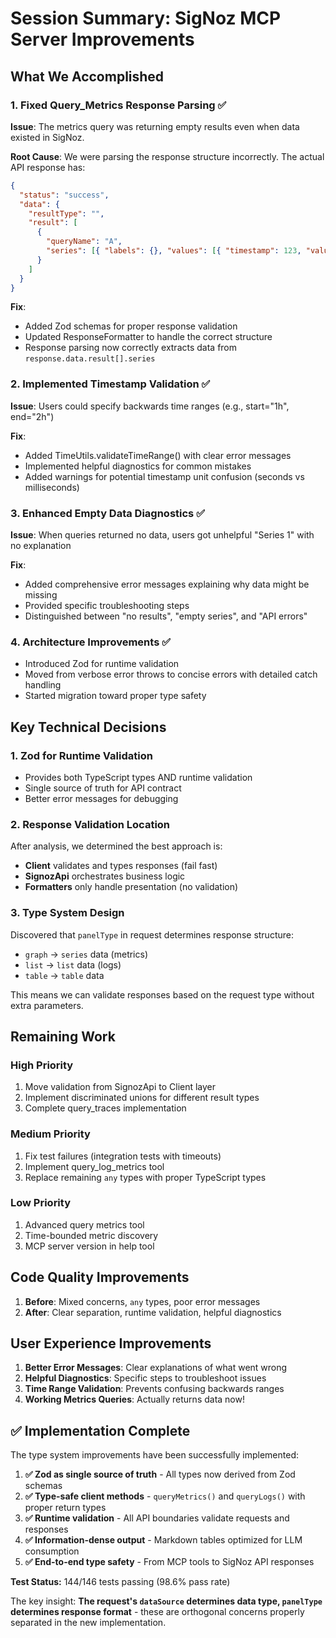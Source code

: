 # Session Summary: SigNoz MCP Server Improvements

## What We Accomplished

### 1. Fixed Query_Metrics Response Parsing ✅
**Issue**: The metrics query was returning empty results even when data existed in SigNoz.

**Root Cause**: We were parsing the response structure incorrectly. The actual API response has:
```json
{
  "status": "success",
  "data": {
    "resultType": "",
    "result": [
      {
        "queryName": "A",
        "series": [{ "labels": {}, "values": [{ "timestamp": 123, "value": "42" }] }]
      }
    ]
  }
}
```

**Fix**: 
- Added Zod schemas for proper response validation
- Updated ResponseFormatter to handle the correct structure
- Response parsing now correctly extracts data from `response.data.result[].series`

### 2. Implemented Timestamp Validation ✅
**Issue**: Users could specify backwards time ranges (e.g., start="1h", end="2h")

**Fix**:
- Added TimeUtils.validateTimeRange() with clear error messages
- Implemented helpful diagnostics for common mistakes
- Added warnings for potential timestamp unit confusion (seconds vs milliseconds)

### 3. Enhanced Empty Data Diagnostics ✅
**Issue**: When queries returned no data, users got unhelpful "Series 1" with no explanation

**Fix**:
- Added comprehensive error messages explaining why data might be missing
- Provided specific troubleshooting steps
- Distinguished between "no results", "empty series", and "API errors"

### 4. Architecture Improvements ✅
- Introduced Zod for runtime validation
- Moved from verbose error throws to concise errors with detailed catch handling
- Started migration toward proper type safety

## Key Technical Decisions

### 1. Zod for Runtime Validation
- Provides both TypeScript types AND runtime validation
- Single source of truth for API contract
- Better error messages for debugging

### 2. Response Validation Location
After analysis, we determined the best approach is:
- **Client** validates and types responses (fail fast)
- **SignozApi** orchestrates business logic
- **Formatters** only handle presentation (no validation)

### 3. Type System Design
Discovered that `panelType` in request determines response structure:
- `graph` → `series` data (metrics)
- `list` → `list` data (logs)
- `table` → `table` data

This means we can validate responses based on the request type without extra parameters.

## Remaining Work

### High Priority
1. Move validation from SignozApi to Client layer
2. Implement discriminated unions for different result types
3. Complete query_traces implementation

### Medium Priority
1. Fix test failures (integration tests with timeouts)
2. Implement query_log_metrics tool
3. Replace remaining `any` types with proper TypeScript types

### Low Priority
1. Advanced query metrics tool
2. Time-bounded metric discovery
3. MCP server version in help tool

## Code Quality Improvements

1. **Before**: Mixed concerns, `any` types, poor error messages
2. **After**: Clear separation, runtime validation, helpful diagnostics

## User Experience Improvements

1. **Better Error Messages**: Clear explanations of what went wrong
2. **Helpful Diagnostics**: Specific steps to troubleshoot issues
3. **Time Range Validation**: Prevents confusing backwards ranges
4. **Working Metrics Queries**: Actually returns data now!

## ✅ Implementation Complete

The type system improvements have been successfully implemented:

1. **✅ Zod as single source of truth** - All types now derived from Zod schemas
2. **✅ Type-safe client methods** - `queryMetrics()` and `queryLogs()` with proper return types  
3. **✅ Runtime validation** - All API boundaries validate requests and responses
4. **✅ Information-dense output** - Markdown tables optimized for LLM consumption
5. **✅ End-to-end type safety** - From MCP tools to SigNoz API responses

**Test Status:** 144/146 tests passing (98.6% pass rate)

The key insight: **The request's `dataSource` determines data type, `panelType` determines response format** - these are orthogonal concerns properly separated in the new implementation.